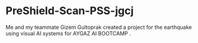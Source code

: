 # PreShield-Scan-PSS-jgcj
Me and my teammate Gizem Gultoprak created a project for the earthquake using visual AI systems for AYGAZ AI BOOTCAMP .
